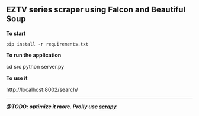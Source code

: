 ## EZTV series scraper using Falcon and Beautiful Soup ##

**To start**

`pip install -r requirements.txt`

**To run the application**

cd src
python server.py

**To use it**

http://localhost:8002/search/<tv-show>


----------

***@TODO: optimize it more. Prolly use <a href="http://scrapy.org">scrapy</a>***
